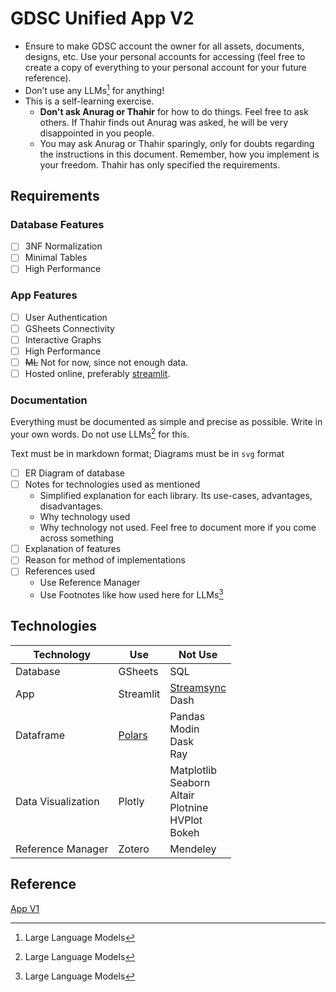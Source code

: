 # GDSC Unified App V2

- Ensure to make GDSC account the owner for all assets, documents, designs, etc. Use your personal accounts for accessing (feel free to create a copy of everything to your personal account for your future reference).
- Don’t use any LLMs[^LLMs] for anything!
- This is a self-learning exercise.
  - **Don't ask Anurag or Thahir** for how to do things. Feel free to ask others. If Thahir finds out Anurag was asked, he will be very disappointed in you people.
  - You may ask Anurag or Thahir sparingly, only for doubts regarding the instructions in this document. Remember, how you implement is your freedom. Thahir has only specified the requirements.

[^LLMs]: Large Language Models

## Requirements

### Database Features

- [ ] 3NF Normalization
- [ ] Minimal Tables
- [ ] High Performance

### App Features

- [ ] User Authentication
- [ ] GSheets Connectivity
- [ ] Interactive Graphs
- [ ] High Performance
- [ ] ~~ML~~ Not for now, since not enough data.
- [ ] Hosted online, preferably [streamlit](https://share.streamlit.io/).

### Documentation

Everything must be documented as simple and precise as possible. Write in your own words. Do not use LLMs[^LLMs] for this.

Text must be in markdown format; Diagrams must be in `svg` format

- [ ] ER Diagram of database
- [ ] Notes for technologies used as mentioned
  - Simplified explanation for each library. Its use-cases, advantages, disadvantages. 
  - Why technology used
  - Why technology not used. Feel free to document more if you come across something
- [ ] Explanation of features
- [ ] Reason for method of implementations
- [ ] References used
  - Use Reference Manager
  - Use Footnotes like how used here for LLMs[^LLMs]

## Technologies

| Technology         | Use                            | Not Use                                                      |
| ------------------ | ------------------------------ | ------------------------------------------------------------ |
| Database           | GSheets                        | SQL                                                          |
| App                | Streamlit                      | [Streamsync](https://medium.com/@ramiromedina/streamsync-like-streamlit-but-faster-and-with-a-visual-ui-editor-9f98ad17adf)<br />Dash |
| Dataframe          | [Polars](https://www.pola.rs/) | Pandas<br />Modin<br />Dask<br />Ray                         |
| Data Visualization | Plotly                         | Matplotlib<br />Seaborn<br />Altair<br />Plotnine<br />HVPlot<br />Bokeh |
| Reference Manager  | Zotero                         | Mendeley                                                     |

## Reference

[App V1](https://gdscbpdc.streamlit.app/)

